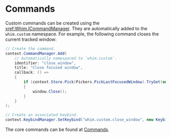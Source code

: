 # Commands

Custom commands can be created using the <xref:Whim.ICommandManager>. They are automatically added to the `whim.custom` namespace. For example, the following command closes the current tracked window:

```csharp
// Create the command.
context.CommandManager.Add(
    // Automatically namespaced to `whim.custom`.
    identifier: "close_window",
    title: "Close focused window",
    callback: () =>
    {
        if (context.Store.Pick(Pickers.PickLastFocusedWindow).TryGet(out IWindow window))
        {
            window.Close();
        }
    }
);

// Create an associated keybind.
context.KeybindManager.SetKeybind("whim.custom.close_window", new Keybind(IKeybind.WinAlt, VIRTUAL_KEY.VK_D));
```

The core commands can be found at [Commands](../../configure/core/commands.md).
